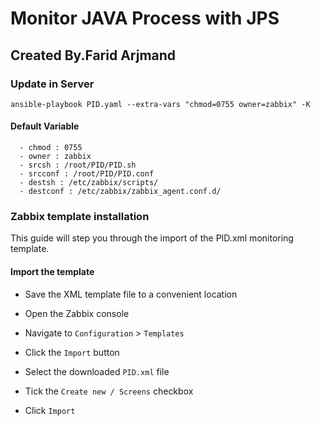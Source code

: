 # Monitor JAVA Process with JPS

## Created By.Farid Arjmand ##

### Update in Server

``` ansible-playbook PID.yaml --extra-vars "chmod=0755 owner=zabbix" -K ```

#### Default Variable

``` ansible
  - chmod : 0755
  - owner : zabbix
  - srcsh : /root/PID/PID.sh
  - srcconf : /root/PID/PID.conf
  - destsh : /etc/zabbix/scripts/
  - destconf : /etc/zabbix/zabbix_agent.conf.d/
```

### Zabbix template installation
This guide will step you through the import of the PID.xml monitoring template.

#### Import the template

* Save the XML template file to a convenient location

* Open the Zabbix console

* Navigate to `Configuration` > `Templates`

* Click the `Import` button

* Select the downloaded `PID.xml` file

* Tick the `Create new / Screens` checkbox

* Click `Import`
